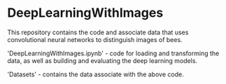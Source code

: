 # DeepLearningWithImages
This repository contains the code and associate data that uses convolutional neural networks to distinguish images of bees.

'DeepLearningWithImages.ipynb' - code for loading and transforming the data, as well as building and evaluating the deep learning models.

'Datasets' - contains the data associate with the above code.
